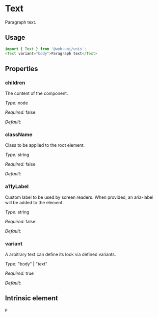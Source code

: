 # Text

Paragraph text.

## Usage

```javascript
import { Text } from '@web-uni/unis';
<Text variant="body">Paragraph text</Text>
```

## Properties

### children

The content of the component.

*Type:* node

*Required:* false

*Default:*

### className

Class to be applied to the root element.

*Type:* string

*Required:* false

*Default:*

### a11yLabel

Custom label to be used by screen readers. When provided, an aria-label will be added to the element.

*Type:* string

*Required:* false

*Default:*

### variant

A arbitrary text can define its look via defined variants.

*Type:* "body" | "text"

*Required:* true

*Default:*

## Intrinsic element

```
p
```
